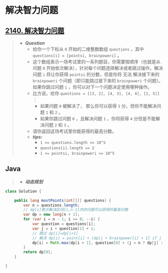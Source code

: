 # 解决智力问题

## [2140. 解决智力问题](https://leetcode.cn/problems/solving-questions-with-brainpower/)

> - ***Question***
>   - 给你一个下标从 `0` 开始的二维整数数组 `questions` ，其中 `questions[i] = [pointsi, brainpoweri]` 。
>   - 这个数组表示一场考试里的一系列题目，你需要按顺序（也就是从问题 `0` 开始依次解决），针对每个问题选择解决或者跳过操作。解决问题 `i` 将让你获得 `pointsi` 的分数，但是你将 无法 解决接下来的 `brainpoweri` 个问题（即只能跳过接下来的 `brainpoweri` 个问题）。如果你跳过问题 `i` ，你可以对下一个问题决定使用哪种操作。
>   - 比方说，给你 `questions = [[3, 2], [4, 3], [4, 4], [2, 5]]` ：
>     - 如果问题 `0` 被解决了， 那么你可以获得 `3` 分，但你不能解决问题 `1` 和 `2` 。
>     - 如果你跳过问题 `0` ，且解决问题 `1` ，你将获得 `4` 分但是不能解决问题 `2` 和 `3` 。
>   - 请你返回这场考试里你能获得的最高分数。
>   - ***tips:***
>     - `1 <= questions.length <= 10^5`
>     - `questions[i].length == 2`
>     - `1 <= pointsi, brainpoweri <= 10^5`

## Java

> - ***动态规划***

```java
class Solution {

    public long mostPoints(int[][] questions) {
        var n = questions.length;
        // dp[i]表示解决区间[i,n-1]内的问题可以获得的最高分数
        var dp = new long[n + 1];
        for (var i = n - 1; i >= 0; --i) {
            var question = questions[i];
            var j = i + question[1] + 1;
            // 跳过 dp[i]=dp[i+1]
            // 解决 dp[i] = point[i] + (dp[j + brainpower[i] + 1] if j < n)
            dp[i] = Math.max(dp[i + 1], question[0] + (j < n ? dp[j] : 0));
        }
        return dp[0];
    }

}
```
